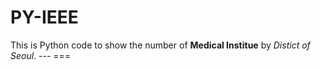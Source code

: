 # PY-IEEE
This is Python code to show the number of **Medical Institue** by *Distict of Seoul*.
                                          ---                      ===

